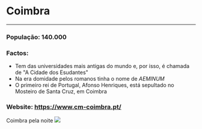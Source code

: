 # Coimbra
---

### População: 140.000

### Factos:
* Tem das universidades mais antigas do mundo e, por isso, é chamada de "A Cidade dos Esudantes"
* Na era domidade pelos romanos tinha o nome de *AEMINUM*
* O primeiro rei de Portugal, Afonso Henriques, está sepultado no Mosteiro de Santa Cruz, em Coimbra

### Website: https://www.cm-coimbra.pt/

Coimbra pela noite ![](https://lisbonguide.org/wp-content/uploads/2018/08/Coimbra_tours_from_lisbon_transfer.jpg)



